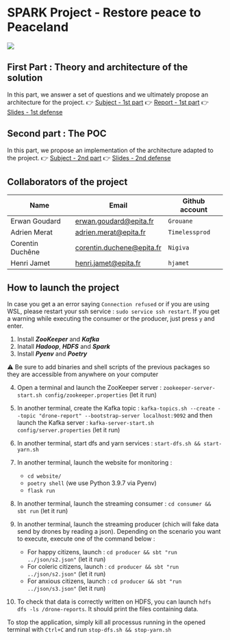 # SPARK Project - Restore peace to Peaceland

![](https://i.imgur.com/QnCbuqn.png)

## First Part : Theory and architecture of the solution

In this part, we answer a set of questions and we ultimately propose an architecture for the project.
👉 [Subject - 1st part](https://docs.google.com/document/d/1HhRYSRrJ0bu8Qb4HncIYzhKcCU-pHknSEd40RgFnJis/edit)
👉 [Report - 1st part](report.md)
👉 [Slides - 1st defense](https://epitafr-my.sharepoint.com/:p:/g/personal/corentin_duchene_epita_fr/Ef8EHwd_AyBEsPu17OsMEhwBQUCb9UU_JXsujEhEOKtmTQ?e=DnoBEk)

## Second part : The POC

In this part, we propose an implementation of the architecture adapted to the project.
👉 [Subject - 2nd part](https://epitafr-my.sharepoint.com/:b:/g/personal/corentin_duchene_epita_fr/EVKM1gdUW1FDsERujF8ZAKUB_3VB_9Yprsm8oEMu7kxC6w?e=XdFEbo)
👉 [Slides - 2nd defense](https://epitafr-my.sharepoint.com/:p:/g/personal/corentin_duchene_epita_fr/EUKFKppFublFg4hQwvsx-wsBuAqYnEoO0drIjZz4oM6PGA?e=rOsyU5)

## Collaborators of the project

| Name             | Email                     | Github account |
| ---------------- | ------------------------- | -------------- |
| Erwan Goudard    | erwan.goudard@epita.fr    | `Grouane`      |
| Adrien Merat     | adrien.merat@epita.fr     | `Timelessprod` |
| Corentin Duchêne | corentin.duchene@epita.fr | `Nigiva`       |
| Henri Jamet      | henri.jamet@epita.fr      | `hjamet`       |

## How to launch the project

In case you get a an error saying `Connection refused` or if you are using WSL, please restart your ssh service : `sudo service ssh restart`. If you get a warning while executing the consumer or the producer, just press `y` and enter.

1. Install ***ZooKeeper*** and ***Kafka***
2. Inatall ***Hadoop***, ***HDFS*** and ***Spark***
3. Install ***Pyenv*** and ***Poetry***

:warning: Be sure to add binaries and shell scripts of the previous packages so they are accessible from anywhere on your computer

4. Open a terminal and launch the ZooKeeper server : `zookeeper-server-start.sh config/zookeeper.properties` (let it run)
5. In another terminal, create the Kafka topic : `kafka-topics.sh --create --topic "drone-report" --bootstrap-server localhost:9092` and then launch the Kafka server : `kafka-server-start.sh config/server.properties` (let it run)
6. In another terminal, start dfs and yarn services : `start-dfs.sh && start-yarn.sh`
7. In another terminal, launch the website for monitoring :
   * `cd website/`
   * `poetry shell` (we use Python 3.9.7 via Pyenv)
   * `flask run`
8. In another terminal, launch the streaming consumer : `cd consumer && sbt run` (let it run)
9. In another terminal, launch the streaming producer (chich will fake data send by drones by reading a json). Depending on the scenario you want to execute, execute one of the command below :
    * For happy citizens, launch : `cd producer && sbt "run ../json/s2.json"` (let it run)
    * For coleric citizens, launch : `cd producer && sbt "run ../json/s2.json"` (let it run)
    * For anxious citizens, launch : `cd producer && sbt "run ../json/s3.json"` (let it run)

10. To check that data is correctly written on HDFS, you can launch `hdfs dfs -ls /drone-reports`. It should print the files containing data.

To stop the application, simply kill all processus running in the opened terminal with `Ctrl+C` and run `stop-dfs.sh && stop-yarn.sh`
